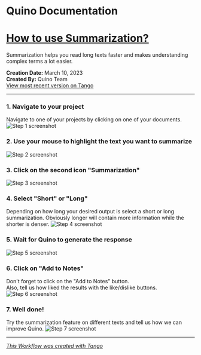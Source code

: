 # Quino Documentation

# [How to use Summarization?](https://app.tango.us/app/workflow/f3d5c103-459e-4d63-ae2d-27d047153d13?utm_source=markdown&utm_medium=markdown&utm_campaign=workflow%20export%20links)

Summarization helps you read long texts faster and makes understanding complex terms a lot easier.

__Creation Date:__ March 10, 2023  
__Created By:__ Quino Team  
[View most recent version on Tango](https://app.tango.us/app/workflow/f3d5c103-459e-4d63-ae2d-27d047153d13?utm_source=markdown&utm_medium=markdown&utm_campaign=workflow%20export%20links)
***

### 1. Navigate to your project
Navigate to one of your projects by clicking on one of your documents.
![Step 1 screenshot](https://images.tango.us/workflows/f3d5c103-459e-4d63-ae2d-27d047153d13/steps/28da5dc2-c40a-45b7-a791-1cad977b20cc/938d0a84-63cf-412a-b9d7-d666c4e0b98a.png?crop=focalpoint&fit=crop&fp-x=0.5000&fp-y=0.5000&w=1200&blend-align=bottom&blend-mode=normal&blend-x=800&blend64=aHR0cHM6Ly9pbWFnZXMudGFuZ28udXMvc3RhdGljL21hZGUtd2l0aC10YW5nby13YXRlcm1hcmsucG5n)


### 2. Use your mouse to highlight the text you want to summarize

![Step 2 screenshot](https://images.tango.us/workflows/f3d5c103-459e-4d63-ae2d-27d047153d13/steps/acc95ee1-a538-4cf5-af98-76e8f9c76095/b343a8b2-98f2-47fe-90d7-65c40add877e.png?crop=focalpoint&fit=crop&fp-x=0.5000&fp-y=0.5000&w=1200&blend-align=bottom&blend-mode=normal&blend-x=800&blend64=aHR0cHM6Ly9pbWFnZXMudGFuZ28udXMvc3RhdGljL21hZGUtd2l0aC10YW5nby13YXRlcm1hcmsucG5n)


### 3. Click on the second icon "Summarization"
![Step 3 screenshot](https://images.tango.us/workflows/f3d5c103-459e-4d63-ae2d-27d047153d13/steps/52a31957-d3fc-4b35-b5e1-52ad2963b7f2/e897b0d8-9ae9-4ba8-99e2-f673ff5d8fbe.png?crop=focalpoint&fit=crop&fp-x=0.1631&fp-y=0.8483&fp-z=3.2120&w=1200&blend-align=bottom&blend-mode=normal&blend-x=800&blend64=aHR0cHM6Ly9pbWFnZXMudGFuZ28udXMvc3RhdGljL21hZGUtd2l0aC10YW5nby13YXRlcm1hcmsucG5n)


### 4. Select "Short" or "Long"
Depending on how long your desired output is select a short or long summarization. Obviously longer will contain more information while the shorter is denser.
![Step 4 screenshot](https://images.tango.us/workflows/f3d5c103-459e-4d63-ae2d-27d047153d13/steps/35981129-bdd7-4db4-96c1-db18fe6fca16/b211ecde-6460-4ddb-a0c9-ce1da5dafbb7.png?crop=focalpoint&fit=crop&fp-x=0.1789&fp-y=0.9192&fp-z=2.6611&w=1200&blend-align=bottom&blend-mode=normal&blend-x=800&blend64=aHR0cHM6Ly9pbWFnZXMudGFuZ28udXMvc3RhdGljL21hZGUtd2l0aC10YW5nby13YXRlcm1hcmsucG5n)


### 5. Wait for Quino to generate the response
![Step 5 screenshot](https://images.tango.us/workflows/f3d5c103-459e-4d63-ae2d-27d047153d13/steps/03e2251f-f44e-41a2-af25-68e4aec2ff02/45ab0eb1-440f-40e0-9fc3-682cc4bcd82e.png?crop=focalpoint&fit=crop&fp-x=0.7431&fp-y=0.2567&fp-z=1.9464&w=1200&blend-align=bottom&blend-mode=normal&blend-x=800&blend64=aHR0cHM6Ly9pbWFnZXMudGFuZ28udXMvc3RhdGljL21hZGUtd2l0aC10YW5nby13YXRlcm1hcmsucG5n)


### 6. Click on "Add to Notes"
Don't forget to click on the "Add to Notes" button.  
Also, tell us how liked the results with the like/dislike buttons.
![Step 6 screenshot](https://images.tango.us/workflows/f3d5c103-459e-4d63-ae2d-27d047153d13/steps/d1a4023d-3e7a-4156-9926-3fd3a923960d/a00243cc-7fd1-4001-8b53-ca418634528e.png?crop=focalpoint&fit=crop&fp-x=0.7793&fp-y=0.2716&fp-z=2.7012&w=1200&blend-align=bottom&blend-mode=normal&blend-x=800&blend64=aHR0cHM6Ly9pbWFnZXMudGFuZ28udXMvc3RhdGljL21hZGUtd2l0aC10YW5nby13YXRlcm1hcmsucG5n)


### 7. Well done!
Try the summarization feature on different texts and tell us how we can improve Quino.
![Step 7 screenshot](https://images.tango.us/workflows/f3d5c103-459e-4d63-ae2d-27d047153d13/steps/281670cb-bdbc-4229-9ea6-a8385e59792c/422d3bee-a96e-42e5-b339-740a35440d67.png?crop=focalpoint&fit=crop&fp-x=0.7500&fp-y=0.2499&fp-z=2.0000&w=1200&blend-align=bottom&blend-mode=normal&blend-x=800&blend64=aHR0cHM6Ly9pbWFnZXMudGFuZ28udXMvc3RhdGljL21hZGUtd2l0aC10YW5nby13YXRlcm1hcmsucG5n)


***
_[This Workflow was created with Tango](https://app.tango.us/app/workflow/f3d5c103-459e-4d63-ae2d-27d047153d13?utm_source=markdown&utm_medium=markdown&utm_campaign=workflow%20export%20links)_
